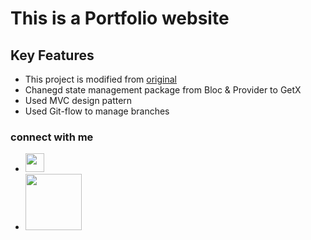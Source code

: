 # This is a Portfolio website


## Key Features
-  This project is modified from [original](https://github.com/sudeshnb/Protfolio_Flutter_Website)
-  Chanegd state management package from Bloc & Provider to GetX
- Used MVC design pattern
- Used Git-flow to manage branches

### connect with me
- [<img src='https://user-images.githubusercontent.com/33403844/152124834-3c2f22cd-4e90-447c-8ea3-cbc06f5306d2.png' width='30'>](https://mail.google.com/mail/u/0/?fs=1&to=rkdrltks@gmail.com&su=Finding%20Flutter%20developer&body=Hi%20KisanKang.&tf=cm)
- [<img src='https://user-images.githubusercontent.com/33403844/152124766-bea2d123-1e58-4664-9be5-10bf90f6fa13.png' width='90'>](https://www.linkedin.com/in/jude-kang-89338a187/) 

